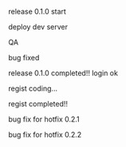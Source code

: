 release 0.1.0 start

deploy dev server

QA

bug fixed

release 0.1.0 completed!!
login ok

regist coding...

regist completed!!

bug fix for hotfix 0.2.1

bug fix for hotfix 0.2.2